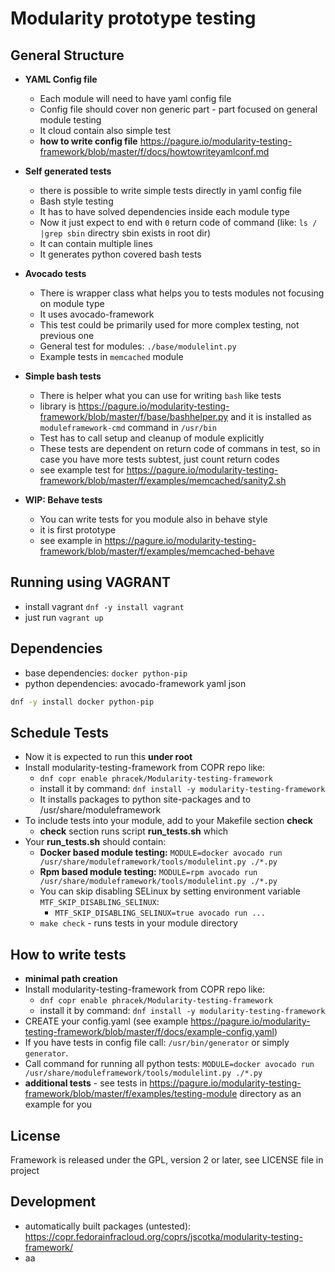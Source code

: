# Modularity prototype testing

## General Structure
 * __YAML Config file__
     * Each module will need to have yaml config file
     * Config file should cover non generic part - part focused on general module testing
     * It cloud contain also simple test 
     * __how to write config file__ https://pagure.io/modularity-testing-framework/blob/master/f/docs/howtowriteyamlconf.md
   
 * __Self generated tests__
     * there is possible to write simple tests directly in yaml config file
     * Bash style testing
     * It has  to have solved dependencies inside each module type
     * Now it just expect to end with `0` return code of command (like: `ls / |grep sbin` directry sbin exists in root dir)
     * It can contain multiple lines
     * It generates python covered bash tests
   
 * __Avocado tests__
     * There is wrapper class what helps you to tests modules not focusing on module type
     * It uses avocado-framework
     * This test could be primarily used for more complex testing, not previous one
     * General test for modules: `./base/modulelint.py`
     * Example tests in `memcached` module
   
 * __Simple bash tests__
     * There is helper what you can use for writing `bash` like tests
     * library is https://pagure.io/modularity-testing-framework/blob/master/f/base/bashhelper.py and it is installed as `moduleframework-cmd` command in `/usr/bin`
     * Test has to call setup and cleanup of module explicitly
     * These tests are dependent on return code of commans in test, so in case you have more tests subtest, just count return codes
     * see example test for https://pagure.io/modularity-testing-framework/blob/master/f/examples/memcached/sanity2.sh


 * __WIP: Behave tests__
     * You can write tests for you module also in behave style
     * it is first prototype
     * see example in https://pagure.io/modularity-testing-framework/blob/master/f/examples/memcached-behave

## Running using VAGRANT
 * install vagrant `dnf -y install vagrant`
 * just run `vagrant up`

## Dependencies 
 * base dependencies: ```docker python-pip```
 * python dependencies: avocado-framework yaml json
 
```bash
dnf -y install docker python-pip
```

## Schedule Tests
* Now it is expected to run this __under root__
 * Install modularity-testing-framework from COPR repo like:
    * ```dnf copr enable phracek/Modularity-testing-framework```
    * install it by command: ```dnf install -y modularity-testing-framework```
    * It installs packages to python site-packages and to /usr/share/moduleframework
* To include tests into your module, add to your Makefile section __check__
  * __check__ section runs script __run_tests.sh__ which
* Your __run_tests.sh__ should contain:
    * __Docker based module testing:__ ```MODULE=docker avocado run /usr/share/moduleframework/tools/modulelint.py ./*.py```
    * __Rpm based module testing:__ ```MODULE=rpm avocado run /usr/share/moduleframework/tools/modulelint.py ./*.py```
    * You can skip disabling SELinux by setting environment variable `MTF_SKIP_DISABLING_SELINUX`:
        * `MTF_SKIP_DISABLING_SELINUX=true avocado run ...`
    * `make check` -  runs tests in your module directory

## How to write tests
 * __minimal path creation__
  * Install modularity-testing-framework from COPR repo like:
    * ```dnf copr enable phracek/Modularity-testing-framework```
    * install it by command: ```dnf install -y modularity-testing-framework```
  * CREATE your config.yaml (see example https://pagure.io/modularity-testing-framework/blob/master/f/docs/example-config.yaml)
  * If you have tests in config file call:  `/usr/bin/generator` or simply `generator`.
  * Call command for running all python tests:  `MODULE=docker avocado run /usr/share/moduleframework/tools/modulelint.py ./*.py`
 * __additional tests__ - see tests in https://pagure.io/modularity-testing-framework/blob/master/f/examples/testing-module directory as an example for you

## License
 Framework is released under the GPL, version 2 or later, see LICENSE file in project
 
## Development
 * automatically built packages (untested): https://copr.fedorainfracloud.org/coprs/jscotka/modularity-testing-framework/
 * aa
